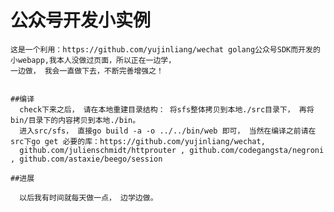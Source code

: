 # 公众号开发小实例
    这是一个利用：https://github.com/yujinliang/wechat golang公众号SDK而开发的小webapp,我本人没做过页面，所以正在一边学，
    一边做， 我会一直做下去，不断完善增强之！
    
    
    ##编译
      check下来之后， 请在本地重建目录结构： 将sfs整体拷贝到本地./src目录下， 再将bin/目录下的内容拷贝到本地./bin。
      进入src/sfs， 直接go build -a -o ../../bin/web 即可， 当然在编译之前请在src下go get 必要的库：https://github.com/yujinliang/wechat,
      github.com/julienschmidt/httprouter , github.com/codegangsta/negroni , github.com/astaxie/beego/session
      
    ##进展
    
      以后我有时间就每天做一点， 边学边做。
    
  
